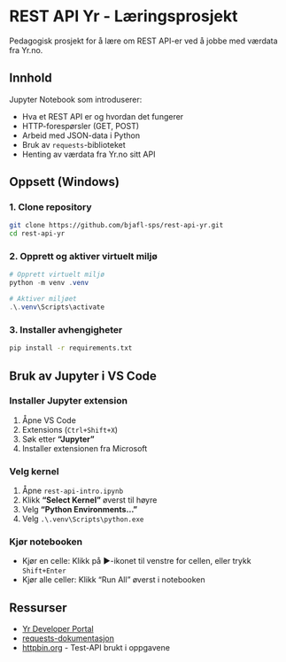# REST API Yr - Læringsprosjekt

Pedagogisk prosjekt for å lære om REST API-er ved å jobbe med værdata fra Yr.no.

## Innhold

Jupyter Notebook som introduserer:

- Hva et REST API er og hvordan det fungerer
- HTTP-forespørsler (GET, POST)
- Arbeid med JSON-data i Python
- Bruk av `requests`-biblioteket
- Henting av værdata fra Yr.no sitt API

## Oppsett (Windows)

### 1. Clone repository

```bash
git clone https://github.com/bjafl-sps/rest-api-yr.git
cd rest-api-yr
```

### 2. Opprett og aktiver virtuelt miljø

```powershell
# Opprett virtuelt miljø
python -m venv .venv

# Aktiver miljøet
.\.venv\Scripts\activate
```

### 3. Installer avhengigheter

```bash
pip install -r requirements.txt
```

## Bruk av Jupyter i VS Code

### Installer Jupyter extension

1. Åpne VS Code
1. Extensions (`Ctrl+Shift+X`)
1. Søk etter **“Jupyter”**
1. Installer extensionen fra Microsoft

### Velg kernel

1. Åpne `rest-api-intro.ipynb`
1. Klikk **“Select Kernel”** øverst til høyre
1. Velg **“Python Environments…”**
1. Velg `.\.venv\Scripts\python.exe`

### Kjør notebooken

- Kjør en celle: Klikk på ▶️-ikonet til venstre for cellen, eller trykk `Shift+Enter`
- Kjør alle celler: Klikk “Run All” øverst i notebooken

## Ressurser

- [Yr Developer Portal](https://developer.yr.no/)
- [requests-dokumentasjon](https://requests.readthedocs.io/)
- [httpbin.org](https://httpbin.org/) - Test-API brukt i oppgavene